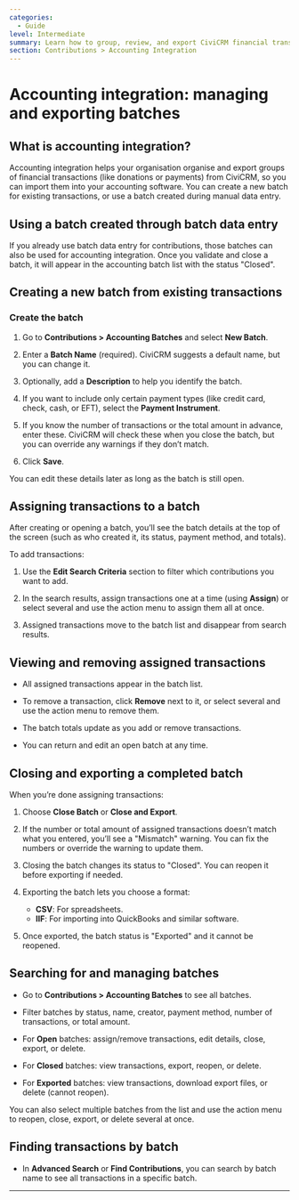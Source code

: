 ```yaml
---
categories:
  - Guide
level: Intermediate
summary: Learn how to group, review, and export CiviCRM financial transactions in batches for easy import into your accounting software.
section: Contributions > Accounting Integration
---
```


# Accounting integration: managing and exporting batches

## What is accounting integration?

Accounting integration helps your organisation organise and export groups of financial transactions (like donations or payments) from CiviCRM, so you can import them into your accounting software. You can create a new batch for existing transactions, or use a batch created during manual data entry.

## Using a batch created through batch data entry

If you already use batch data entry for contributions, those batches can also be used for accounting integration. Once you validate and close a batch, it will appear in the accounting batch list with the status "Closed".

## Creating a new batch from existing transactions

### Create the batch

1. Go to **Contributions > Accounting Batches** and select **New Batch**.

2. Enter a **Batch Name** (required). CiviCRM suggests a default name, but you can change it.

3. Optionally, add a **Description** to help you identify the batch.

4. If you want to include only certain payment types (like credit card, check, cash, or EFT), select the **Payment Instrument**.

5. If you know the number of transactions or the total amount in advance, enter these. CiviCRM will check these when you close the batch, but you can override any warnings if they don’t match.

6. Click **Save**.

You can edit these details later as long as the batch is still open.

## Assigning transactions to a batch

After creating or opening a batch, you’ll see the batch details at the top of the screen (such as who created it, its status, payment method, and totals).

To add transactions:

1. Use the **Edit Search Criteria** section to filter which contributions you want to add.

2. In the search results, assign transactions one at a time (using **Assign**) or select several and use the action menu to assign them all at once.

3. Assigned transactions move to the batch list and disappear from search results.

## Viewing and removing assigned transactions

- All assigned transactions appear in the batch list.

- To remove a transaction, click **Remove** next to it, or select several and use the action menu to remove them.

- The batch totals update as you add or remove transactions.

- You can return and edit an open batch at any time.

## Closing and exporting a completed batch

When you’re done assigning transactions:

1. Choose **Close Batch** or **Close and Export**.

2. If the number or total amount of assigned transactions doesn’t match what you entered, you’ll see a "Mismatch" warning. You can fix the numbers or override the warning to update them.

3. Closing the batch changes its status to "Closed". You can reopen it before exporting if needed.

4. Exporting the batch lets you choose a format:

   - **CSV**: For spreadsheets.
   - **IIF**: For importing into QuickBooks and similar software.

5. Once exported, the batch status is "Exported" and it cannot be reopened.

## Searching for and managing batches

- Go to **Contributions > Accounting Batches** to see all batches.

- Filter batches by status, name, creator, payment method, number of transactions, or total amount.

- For **Open** batches: assign/remove transactions, edit details, close, export, or delete.

- For **Closed** batches: view transactions, export, reopen, or delete.

- For **Exported** batches: view transactions, download export files, or delete (cannot reopen).

You can also select multiple batches from the list and use the action menu to reopen, close, export, or delete several at once.

## Finding transactions by batch

- In **Advanced Search** or **Find Contributions**, you can search by batch name to see all transactions in a specific batch.

---

<!--
Source: https://docs.civicrm.org/user/en/latest/contributions/accounting
-integration/ -->

<!--
This page is a Guide, as it provides step
-by-step instructions for achieving a specific task (managing and exporting accounting batches) without focusing on background theory or exhaustive reference details. The level is Intermediate, as it assumes users are familiar with contributions and basic CiviCRM navigation but may not know about accounting integration. The page logically belongs under Contributions > Accounting Integration. If further split is needed, a Tutorial could be created for first-time users, and Reference material could list all batch fields and export formats. -->
